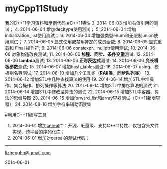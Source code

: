 myCpp11Study
============

我的C++11学习资料和示例代码
#C++11特性
3.  2014-06-03 增加右值引用的测试；
4.  2014-06-04 增加decltype使用测试；
5.  2014-06-04 增加initialization_list使用测试；
6.  2014-06-04 增加强类型enum和无限制union使用测试；
7.  2014-06-05 显式使用或禁用特定的成员函数;
8.  2014-06-05 显式重载和 Final 操作符;
9.  2014-06-06 constexpr、nullptr使用测试;
10. 2014-06-06 对象构造改良测试;
11. 2014-06-06 **线程、同步、条件变量**测试;
12. 2014-06-06 **lambda**测试;
13. 2014-06-06 **正则表达式**测试;
14. 2014-06-06 **变长模板参数**测试;
15. 2014-06-07 增加hash_tables测试;
16. 2014-06-07 using、模板别名等测试;
17. 2014-06-10 增加几个工具类（**RAII类，同步队列类**）
18. 2014-06-12 增加STL中几种查找算法的使用
19. 2014-06-14 增加STL中堆操作、集合操作、排列操作等算法
20. 2014-06-14 增加STL中排序算法的测试
21. 2014-06-14 增加STL中修改型算法的测试
22. 2014-06-15 增加STL中容器、算法的思维导图
23. 2014-06-15 增加forward_list和array容器测试（C++11新增容器）
24. 2014-08-16 增加字符串辅助函数集

#利用C++11编写工具
1. 2014-06-01 增加[cereal](http://uscilab.github.io/cereal/index.html)库：开源、轻量级、支持C++11特性、仅包含头文件实现、跨平台的序列化库；
2.  2014-06-01 增加对cereal的测试代码；

****
lizhenghn@gmail.com

2014-06-01
